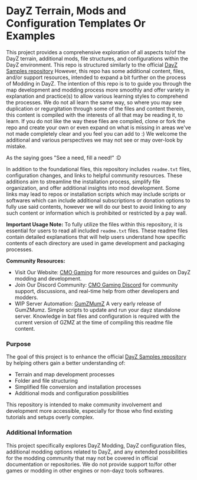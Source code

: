 # DayZ Terrain, Mods and Configuration Templates Or Examples

This project provides a comprehensive exploration of all aspects to/of the DayZ terrain, additional mods, file structures, and configurations within the DayZ environment. 
This repo is structured similarly to the official [DayZ Samples repository](https://github.com/BohemiaInteractive/DayZ-Samples)
However, this repo has some additional content, files, and/or support resources, intended to expand a bit further on the process of Modding in DayZ.
The intention of this repo is to to guide you through the map development and modding process more smoothly and offer variety in explanation and practice(s) to allow various learning styles to comprehend the processes.
We do not all learn the same way, so where you may see duplication or regurgitation through some of the files and content therein, this content is compiled with the interests of all that may be reading it, to learn.
If you do not like the way these files are compiled, clone or fork the repo and create your own or even expand on what is missing in areas we've not made completely clear and you feel you can add to :) We welcome the additional and various perspectives we may not see or may over-look by mistake.

As the saying goes "See a need, fill a need!"  :D  

In addition to the foundational files, this repository includes `readme.txt` files, configuration changes, and links to helpful community resources. 
These additions aim to streamline the installation process, simplify file organization, and offer additional insights into mod development.
Some links may lead to repos or installation scripts which may include scripts or softwares which can include additional subscriptions or donation options to fully use said contents, however we will do our best to avoid linking to any such content or information which is prohibited or restricted by a pay wall.
 

**Important Usage Note:**
To fully utilize the files within this repository, it is essential for users to read all included `readme.txt` files. 
These readme files contain detailed explanations that will help users understand how specific contents of each directory are used in game development and packaging processes.

**Community Resources:**

- Visit Our Website: [CMO Gaming](https://cmogaming.com) for more resources and guides on DayZ modding and development.
- Join Our Discord Community: [CMO Gaming Discord](https://discord.gg/DWXTaEXyUe) for community support, discussions, and real-time help from other developers and modders.
- WIP Server Automation: [GumZMumZ](https://github.com/DeGrinch/GumZMumZ-FileMaintenance) A very early release of GumZMumz. Simple scripts to update and run your dayz standalone server. Knowledge in bat files and configuration is required with the current version of GZMZ at the time of compiling this readme file content.


### Purpose
The goal of this project is to enhance the official [DayZ Samples repository](https://github.com/BohemiaInteractive/DayZ-Samples) by helping others gain a better understanding of:

- Terrain and map development processes
- Folder and file structuring
- Simplified file conversion and installation processes
- Additional mods and configuration possibilities

This repository is intended to make community involvement and development more accessible, especially for those who find existing tutorials and setups overly complex.

### Additional Information
This project specifically explores DayZ Modding, DayZ configuration files, additional modding options related to DayZ, and any extended possibilities for the modding community that may not be covered in official documentation or repositories.
We do not provide support to/for other games or modding in other engines or non-dayz tools softwares.